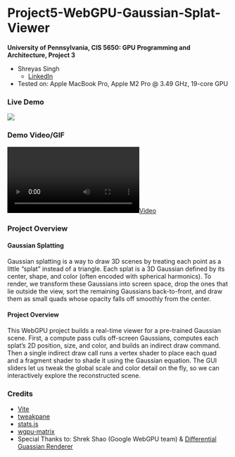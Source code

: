 # Project5-WebGPU-Gaussian-Splat-Viewer

**University of Pennsylvania, CIS 5650: GPU Programming and Architecture, Project 3**

* Shreyas Singh
    * [LinkedIn](https://linkedin.com/in/shreyassinghiitr)
* Tested on: Apple MacBook Pro, Apple M2 Pro @ 3.49 GHz, 19-core GPU


### Live Demo

[![](img/thumb.png)](http://TODO.github.io/Project4-WebGPU-Forward-Plus-and-Clustered-Deferred)

### Demo Video/GIF

[![](img/video.mp4)](TODO)

### Project Overview

#### Gaussian Splatting

Gaussian splatting is a way to draw 3D scenes by treating each point as a little “splat” instead of a triangle. Each splat is a 3D Gaussian defined by its center, shape, and color (often encoded with spherical harmonics). To render, we transform these Gaussians into screen space, drop the ones that lie outside the view, sort the remaining Gaussians back-to-front, and draw them as small quads whose opacity falls off smoothly from the center.

#### Project Overview
This WebGPU project builds a real-time viewer for a pre-trained Gaussian scene. First, a compute pass culls off-screen Gaussians, computes each splat’s 2D position, size, and color, and builds an indirect draw command. Then a single indirect draw call runs a vertex shader to place each quad and a fragment shader to shade it using the Gaussian equation. The GUI sliders let us tweak the global scale and color detail on the fly, so we can interactively explore the reconstructed scene.



### Credits

- [Vite](https://vitejs.dev/)
- [tweakpane](https://tweakpane.github.io/docs//v3/monitor-bindings/)
- [stats.js](https://github.com/mrdoob/stats.js)
- [wgpu-matrix](https://github.com/greggman/wgpu-matrix)
- Special Thanks to: Shrek Shao (Google WebGPU team) & [Differential Guassian Renderer](https://github.com/graphdeco-inria/diff-gaussian-rasterization)
